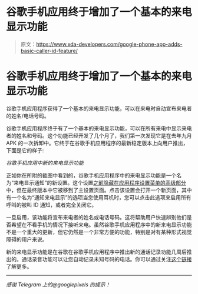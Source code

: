 # 谷歌手机应用终于增加了一个基本的来电显示功能

> 原文：<https://www.xda-developers.com/google-phone-app-adds-basic-caller-id-feature/>

# 谷歌手机应用终于增加了一个基本的来电显示功能

谷歌手机应用程序获得了一个基本的来电显示功能，可以在来电时自动宣布来电者的姓名/电话号码。

谷歌手机应用程序终于有了一个基本的来电显示功能，可以在所有来电中显示来电者的姓名和号码。这个功能已经开发了几个月了，我们第一次发现它是在去年九月 APK 的一次拆卸中。它终于在谷歌手机应用程序的最新稳定版本上向用户推出，下面是它的样子:

*谷歌手机应用中新的来电显示功能*

正如你在所附的截图中看到的，谷歌手机应用程序中的来电显示功能是一个名为“来电显示通知”的新设置。这个设置[之前隐藏在应用程序设置菜单的高级部分](https://www.xda-developers.com/google-phone-app-caller-id-announcement-auto-deleting-call-screen-transcripts/)中，但在最终版本中它被移到了主设置页面。点击该设置会打开一个新页面，其中有一个名为“通知来电显示”的选项当您使用耳机时，您可以点击此选项来启用所有呼叫的被叫 ID 通知，或者完全关闭它。

一旦启用，该功能将宣布来电者的姓名或电话号码。这将帮助用户快速辨别他们是否希望在不看手机的情况下接听来电。虽然谷歌手机应用程序中的新来电显示功能不是一个重大的更新，但它仍然是一个非常方便的功能，特别是对有某种形式视觉障碍的用户来说。

新的来电显示功能是在谷歌在谷歌手机应用程序中推出新的通话记录功能几周后推出的。通话录音功能可以让您自动记录未知号码的电话。你可以通过关注[这个链接](https://www.xda-developers.com/google-phone-app-record-calls-from-unknown-numbers/)了解更多。

* * *

*感谢 Telegram 上的@googlepixels 的提示！*
